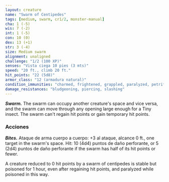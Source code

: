 ```yaml
---
layout: creature
name: "Swarm of Centipedes"
tags: [medium, swarm, cr1/2, monster-manual]
cha: 1 (-5)
wis: 7 (-2)
int: 1 (-5)
con: 10 (0)
dex: 13 (+1)
str: 3 (-4)
size: Medium swarm
alignment: unaligned
challenge: "1/2 (100 XP)"
senses: "Vista ciega 10 pies (3 mts)"
speed: "20 ft., climb 20 ft."
hit_points: "22 (5d8)"
armor_class: "12 (armadura natural)"
condition_immunities: "charmed, frightened, grappled, paralyzed, petrified, prone, restrained, stunned"
damage_resistances: "bludgeoning, piercing, slashing"
---
```


***Swarm.*** The swarm can occupy another creature's space and vice versa, and the swarm can move through any opening large enough for a Tiny insect. The swarm can't regain hit points or gain temporary hit points.

### Acciones

***Bites.*** Ataque de arma cuerpo a cuerpo: +3 al ataque, alcance 0 ft., one target in the swarm's space. Hit: 10 (4d4) puntos de daño perforante, or 5 (2d4) puntos de daño perforante if the swarm has half of its hit points or fewer.

A creature reduced to 0 hit points by a swarm of centipedes is stable but poisoned for 1 hour, even after regaining hit points, and paralyzed while poisoned in this way.